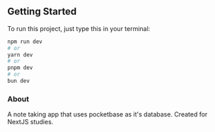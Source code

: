 ## Getting Started

To run this project, just type this in your terminal:

```bash
npm run dev
# or
yarn dev
# or
pnpm dev
# or
bun dev
```

### About

A note taking app that uses pocketbase as it's database. Created for NextJS studies.

